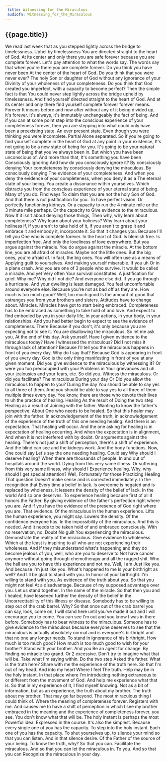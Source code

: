 ```yaml
---
 title: Witnessing for the Miraculous
 audiofn: Witnessing_for_the_Miraculous
---
```


## {{page.title}}

We read last week that as you stepped lightly across the bridge to
timelessness. Uphel by timelessness You are directed straight to the
heart of God. At its center and only there you are safe forever because
you are complete forever. Let's pay attention to what the words say. The
words say that when you're there you are complete forever. Do you think
you have never been At the center of the heart of God. Do you think that
you were never ever? The holy Son or daughter of God without any
ignorance of your Divinity of your wholeness of your completeness. Do
you think that God created you imperfect, with a capacity to become
perfect? Then the simple fact is that You could never step lightly
across the bridge upheld by timelessness. And find yourself directed
straight to the heart of God. And at its center and only there find
yourself complete forever forever means. Forever It means before and now
after without any of it being divided up, it's forever. It's always,
it's immutably unchangeably the fact of being. And if you can at some
point step into the conscious experience of your completeness forever,
then you are stepping into what could only have been a preexisting
state. An ever present state. Even though you were thinking you were
incomplete. Partial Alone separated. So if you're going to find yourself
complete in the heart of God at any point in your existence, It's not
going to be a new state of being for you. It's going to be your natural
state of being that you've always been in. But which you have been
unconscious of. And more than that, It's something you have been
Consciously ignoring And how do you consciously ignore it? By
consciously denying Your completeness by consciously denying the
miraculous. By consciously denying The evidence of your completeness.
And when you deny the evidence of your completeness, when you deny it as
a The eternal state of your being. You create a dissonance within
yourselves. Which distracts you from the conscious experience of your
eternal state of being. Many of you do. Find ways To claim that you are
not the holy Son of God. And that there is not justification for you. To
have perfect vision. Or perfectly functioning kidneys. Or a capacity to
run the 4 minute mile or the 3 minute mile perhaps. Or the capacity to
Give evidence to the miraculous. Now If it isn't about denying those
things, Then why, why learn about completeness? Why learn about your
holiness? Why learn about your holiness if, if you aren't to take hold
of it, if you aren't to grasp it and embrace it and embody it,
incorporate it. So that it changes you. Because I'll tell you One who is
complete forever. In the heart of God. Is blemish free. Is imperfection
free. And only the loveliness of love everywhere. But you argue against
the miracle. You do argue against the miracle. At the bottom line, you
are all afraid of miracles. Maybe not the little ones. But the big ones,
you're afraid of. In fact, the big ones. You will often use as a means
of Applying guilt to yourselves. And making yourself miserable. If you
uh Or in a plane crash. And you are one of 3 people who survive. It
would be called a miracle. And yet Very often Your survival constitutes.
A justification for grief. Why me? Why did I not die? And everyone else
did. If you go through a hurricane. And your dwelling is least damaged.
You feel uncomfortable around everyone else. Because you're not as bad
off as they are. How much is too much good? Well, too much good Is the
amount of good that estranges you from your brothers and sisters.
Attitudes have to change about. Miracles. Miracles have got to start
being embraced. Completeness has to be embraced as something to take
hold of and love. And expect to find embodied by you in your daily life,
in your actions, in your body, in your relationships. And you had better
begin to expect to see the evidence of completeness. There Because if
you don't, it's only because you are expecting not to see it. You are
disallowing the miraculous. So let me ask you, At the end of this day.
Ask yourself. Have I given evidence to the miraculous today? Have I
witnessed the miraculous? Did I not miss it through lack of attention?
Because I'll tell you the miraculous happens in front of you every day.
Why do I say that? Because God is appearing in front of you every day.
God is the only thing manifesting in front of you at any given moment.
Did you give evidence to the miraculous by witnessing it? Or were you
too preoccupied with your Problems in Your grievances and uh your
jealousies and your fears, etc. So did you. Witness the miraculous. Or
did you facilitate? The miraculous During your day Or Did you allow the
miraculous to happen to you? During the day You should be able to say
yes to all three of them. And you should be able to say yes to all three
of them multiple times every day. You know, there are those who devote
their lives to uh the practice of healing. Healing As the result of
Doing the two step Healing as a result of Joining with the father.
Wanting to know the father's perspective. About One who needs to be
healed. So that this healer may join with the father. In acknowledgement
of the truth, in acknowledgement of the experience of the truth of this
one needing healing. And there is an expectation. That healing will
occur. And the one asking for healing is in expectation of healing
occurring. And when the expectation is in alignment, And when it is not
interfered with by doubt. Or arguments against the healing. There's not
just a shift of perception, there's a shift of experience. And the blind
can see and the kidneys work. And the body functions. Now, One could say
Let's say the one needing healing. Could say Why should I deserve
healing? When there are thousands of people. In and out of hospitals
around the world. Dying from this very same illness. Or suffering from
this very same illness, why should I Experience healing. Why, why should
I get special attention? Well, Fortunately for those Practicing Healing
That question Doesn't make sense and is corrected immediately. In the
recognition that Every time a belief in lack. Is overcome is negated and
is replaced by wholeness. It lessens the density of the belief of lack.
In the world And so one deserves. To experience healing because first of
all it honors the Father. By giving evidence of the father's perfection
right where you are. And if you have the evidence of the presence of God
right where you are. That evidence. Of the miraculous in the human
experience. Lifts the human experience, you might say. Lowers the
density. Of the confidence everyone has. In the impossibility of the
miraculous. And this is needed. And it needs to be taken hold of and
embraced consciously. With no reservation, no. Doubt No guilt You
experiencing the miraculous. Demonstrate the reality of the miraculous.
Give evidence to wholeness. Which at the least is inspiring to all who
are not experiencing their wholeness. And if they misunderstand what's
happening and they do become jealous of you, well, who are you to
deserve to Not have cancer anymore without going through chemotherapy
and all the rugged shit. Who the hell are you to have this experience
and not me. Well, I am Just like you. And because I'm just like you.
What's happened to me Is your birthright as well? And I'll be glad to
stand with you. In honor of your birthright. I'm willing to stand with
you. As evidence of the truth about you. So that you might not feel At a
disadvantage. Because of my supposed advantage over you. Let us stand
together. In the name of the miracle. So that then you and I healed,
have lessened further the density of the belief in the Uncorrecttability
of this illness or disease. Somebody has to be willing to step out of
the crab barrel. Why? So that once out of the crab barrel you can say,
look, come on, I will stand here until you've made it out and I will
encourage you to come. You can see I'm out and you know I was in there
before. Somebody has to bear witness to the miraculous. Someone has to
give evidence to the miraculous because everyone deserves to see that
the miraculous is actually absolutely normal and is everyone's
birthright and that no one any longer needs. To stand in ignorance of
his birthright. How much is too much good? How much is too much good to
wish for your brother? Stand with your brother. And you Be an agent for
change. By finding no miracle too grand. Or 2 excessive. Don't try to
imagine what that will be. Take what I'm saying within. Do the two step
Asked the father. What is the truth here? Share with me the experience
of the truth here. So that I'm out of my head. And into my heart Where I
feel The truth. Help may be in the holy instant. In that place where I'm
introducing nothing extraneous to or different from the movement of God.
And help me experience what that is. So that in my experience of it, I
find myself knowing. Not as a bit of information, but as an experience,
the truth about my brother. The truth about my brother. That may go far
beyond. The most miraculous thing I could think of. Where the meaning of
completeness forever. Registers with me. And causes me to have a shift
of perception in which I see my brother embraced in the meaning and the
experience of completeness forever, you see. You don't know what that
will be. The holy instant is perhaps the most Powerful idea. Expressed
in the course. It's also the simplest. Because every single one of you
has the capacity. To step into the holy instant. Each one of you has the
capacity. To shut yourselves up, to silence your mind so that you can
listen. And in that silence desire. Of the Father of the source of your
being. To know the truth, why? So that you can. Facilitate the
miraculous. And so that you can let the miraculous in. To you. And so
that you can Recognize the miraculous in your day.

